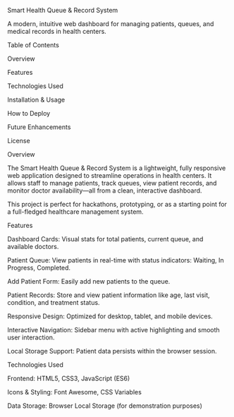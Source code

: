 Smart Health Queue & Record System

A modern, intuitive web dashboard for managing patients, queues, and medical records in health centers.

Table of Contents

Overview

Features

Technologies Used

Installation & Usage

How to Deploy

Future Enhancements

License

Overview

The Smart Health Queue & Record System is a lightweight, fully responsive web application designed to streamline operations in health centers. It allows staff to manage patients, track queues, view patient records, and monitor doctor availability—all from a clean, interactive dashboard.

This project is perfect for hackathons, prototyping, or as a starting point for a full-fledged healthcare management system.

Features

Dashboard Cards: Visual stats for total patients, current queue, and available doctors.

Patient Queue: View patients in real-time with status indicators: Waiting, In Progress, Completed.

Add Patient Form: Easily add new patients to the queue.

Patient Records: Store and view patient information like age, last visit, condition, and treatment status.

Responsive Design: Optimized for desktop, tablet, and mobile devices.

Interactive Navigation: Sidebar menu with active highlighting and smooth user interaction.

Local Storage Support: Patient data persists within the browser session.

Technologies Used

Frontend: HTML5, CSS3, JavaScript (ES6)

Icons & Styling: Font Awesome, CSS Variables

Data Storage: Browser Local Storage (for demonstration purposes)
